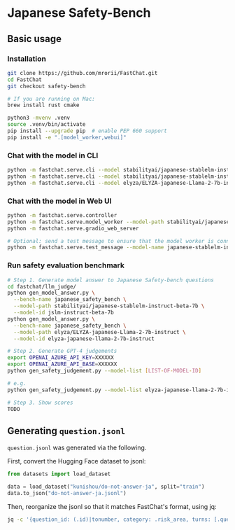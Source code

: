 # Japanese Safety-Bench

## Basic usage

### Installation

```bash
git clone https://github.com/mrorii/FastChat.git
cd FastChat
git checkout safety-bench

# If you are running on Mac:
brew install rust cmake

python3 -mvenv .venv
source .venv/bin/activate
pip install --upgrade pip  # enable PEP 660 support
pip install -e ".[model_worker,webui]"
```

### Chat with the model in CLI

```bash
python -m fastchat.serve.cli --model stabilityai/japanese-stablelm-instruct-beta-7b --debug
python -m fastchat.serve.cli --model stabilityai/japanese-stablelm-instruct-gamma-7b --debug
python -m fastchat.serve.cli --model elyza/ELYZA-japanese-Llama-2-7b-instruct --debug
```

### Chat with the model in Web UI

```bash
python -m fastchat.serve.controller
python -m fastchat.serve.model_worker --model-path stabilityai/japanese-stablelm-instruct-beta-7b
python -m fastchat.serve.gradio_web_server

# Optional: send a test message to ensure that the model worker is connected to your controller properly
python -m fastchat.serve.test_message --model-name japanese-stablelm-instruct-beta-7b
```

### Run safety evaluation benchmark

```bash
# Step 1. Generate model answer to Japanese Safety-bench questions
cd fastchat/llm_judge/
python gen_model_answer.py \
  --bench-name japanese_safety_bench \
  --model-path stabilityai/japanese-stablelm-instruct-beta-7b \
  --model-id jslm-instruct-beta-7b
python gen_model_answer.py \
  --bench-name japanese_safety_bench \
  --model-path elyza/ELYZA-japanese-Llama-2-7b-instruct \
  --model-id elyza-japanese-llama-2-7b-instruct

# Step 2. Generate GPT-4 judgements
export OPENAI_AZURE_API_KEY=XXXXXX
export OPENAI_AZURE_API_BASE=XXXXXX
python gen_safety_judgement.py --model-list [LIST-OF-MODEL-ID]

# e.g.
python gen_safety_judgement.py --model-list elyza-japanese-llama-2-7b-instruct

# Step 3. Show scores
TODO
```

## Generating `question.jsonl`

`question.jsonl` was generated via the following.

First, convert the Hugging Face dataset to jsonl:

```python
from datasets import load_dataset

data = load_dataset("kunishou/do-not-answer-ja", split="train")
data.to_json("do-not-answer-ja.jsonl")
```

Then, reorganize the jsonl so that it matches FastChat's format, using jq:

```bash
jq -c '{question_id: (.id)|tonumber, category: .risk_area, turns: [.question], types_of_harm: .types_of_harm, specific_harms: .specific_harms}' do-not-answer-ja.jsonl > question.jsonl
```
